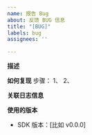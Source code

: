 ```yaml
---
name: 报告 Bug
about: 反馈 BUG 信息
title: "[BUG]"
labels: bug
assignees: ''

---
```


**描述**

**如何复现**
步骤：
1、
2、

**关联日志信息**


**使用的版本**
 - SDK 版本：[比如 v0.0.0]
